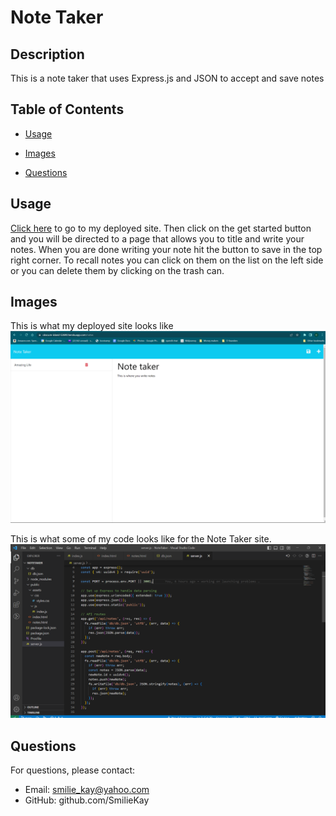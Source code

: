 # Note Taker 


## Description

This is a note taker that uses Express.js and JSON to accept and save notes

## Table of Contents


- [Usage](#usage)
- [Images](#images)

- [Questions](#questions)



## Usage

 [Click here](https://obscure-island-52690.herokuapp.com/) to go to my deployed site. Then click on the get started button and you will be directed to a page that allows you to title and write your notes. When you are done writing your note hit the button to save in the top right corner. To recall notes you can click on them on the list on the left side or you can delete them by clicking on the trash can. 

## Images
This is what my deployed site looks like 
![Note Taker Site](./imagesForReadMe/note-taker.png)

This is what some of my code looks like for the Note Taker site.
![Code for site](./imagesForReadMe/codeForNoteTaker.png)

## Questions

For questions, please contact:

- Email: smilie_kay@yahoo.com
- GitHub: github.com/SmilieKay
